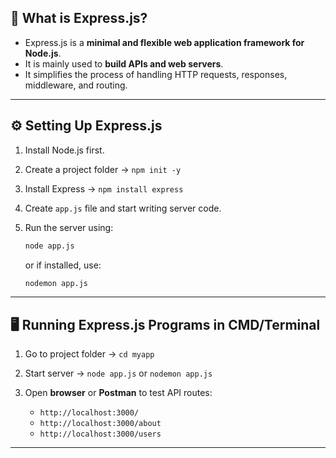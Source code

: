 ## 🚀 What is Express.js?

* Express.js is a **minimal and flexible web application framework for Node.js**.
* It is mainly used to **build APIs and web servers**.
* It simplifies the process of handling HTTP requests, responses, middleware, and routing.

---

## ⚙️ Setting Up Express.js

1. Install Node.js first.
2. Create a project folder → `npm init -y`
3. Install Express → `npm install express`
4. Create `app.js` file and start writing server code.
5. Run the server using:

   ```bash
   node app.js
   ```

   or if installed, use:

   ```bash
   nodemon app.js
   ```

---

## 🖥️ Running Express.js Programs in CMD/Terminal

1. Go to project folder → `cd myapp`
2. Start server → `node app.js` or `nodemon app.js`
3. Open **browser** or **Postman** to test API routes:

   * `http://localhost:3000/`
   * `http://localhost:3000/about`
   * `http://localhost:3000/users`

---

